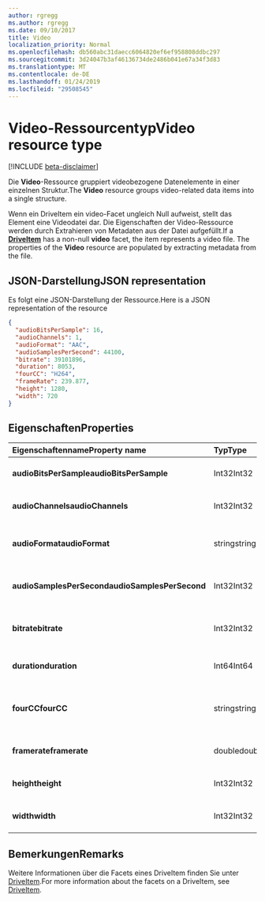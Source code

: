 ```yaml
---
author: rgregg
ms.author: rgregg
ms.date: 09/10/2017
title: Video
localization_priority: Normal
ms.openlocfilehash: db560abc31daecc6064820ef6ef958808ddbc297
ms.sourcegitcommit: 3d24047b3af46136734de2486b041e67a34f3d83
ms.translationtype: MT
ms.contentlocale: de-DE
ms.lasthandoff: 01/24/2019
ms.locfileid: "29508545"
---
```

# <a name="video-resource-type"></a><span data-ttu-id="0c73a-102">Video-Ressourcentyp</span><span class="sxs-lookup"><span data-stu-id="0c73a-102">Video resource type</span></span>

[!INCLUDE [beta-disclaimer](../../includes/beta-disclaimer.md)]

<span data-ttu-id="0c73a-103">Die **Video**-Ressource gruppiert videobezogene Datenelemente in einer einzelnen Struktur.</span><span class="sxs-lookup"><span data-stu-id="0c73a-103">The **Video** resource groups video-related data items into a single structure.</span></span>

<span data-ttu-id="0c73a-p101">Wenn ein DriveItem ein video-Facet ungleich Null aufweist, stellt das Element eine Videodatei dar. Die Eigenschaften der Video-Ressource werden durch Extrahieren von Metadaten aus der Datei aufgefüllt.</span><span class="sxs-lookup"><span data-stu-id="0c73a-p101">If a [**DriveItem**](driveitem.md) has a non-null **video** facet, the item represents a video file. The properties of the **Video** resource are populated by extracting metadata from the file.</span></span>

## <a name="json-representation"></a><span data-ttu-id="0c73a-106">JSON-Darstellung</span><span class="sxs-lookup"><span data-stu-id="0c73a-106">JSON representation</span></span>

<span data-ttu-id="0c73a-107">Es folgt eine JSON-Darstellung der Ressource.</span><span class="sxs-lookup"><span data-stu-id="0c73a-107">Here is a JSON representation of the resource</span></span>

<!-- {
  "blockType": "resource",
  "optionalProperties": [  ],
  "@odata.type": "microsoft.graph.video"
}-->

```json
{
  "audioBitsPerSample": 16,
  "audioChannels": 1,
  "audioFormat": "AAC",
  "audioSamplesPerSecond": 44100,
  "bitrate": 39101896,
  "duration": 8053,
  "fourCC": "H264",
  "frameRate": 239.877,
  "height": 1280,
  "width": 720
}
```

## <a name="properties"></a><span data-ttu-id="0c73a-108">Eigenschaften</span><span class="sxs-lookup"><span data-stu-id="0c73a-108">Properties</span></span>

| <span data-ttu-id="0c73a-109">Eigenschaftenname</span><span class="sxs-lookup"><span data-stu-id="0c73a-109">Property name</span></span>             | <span data-ttu-id="0c73a-110">Typ</span><span class="sxs-lookup"><span data-stu-id="0c73a-110">Type</span></span>   | <span data-ttu-id="0c73a-111">Beschreibung</span><span class="sxs-lookup"><span data-stu-id="0c73a-111">Description</span></span>
|:--------------------------|:-------|:----------------------------------------
| <span data-ttu-id="0c73a-112">**audioBitsPerSample**</span><span class="sxs-lookup"><span data-stu-id="0c73a-112">**audioBitsPerSample**</span></span>    | <span data-ttu-id="0c73a-113">Int32</span><span class="sxs-lookup"><span data-stu-id="0c73a-113">Int32</span></span>  | <span data-ttu-id="0c73a-114">Anzahl von Audiobits pro Sample.</span><span class="sxs-lookup"><span data-stu-id="0c73a-114">Number of audio bits per sample.</span></span>
| <span data-ttu-id="0c73a-115">**audioChannels**</span><span class="sxs-lookup"><span data-stu-id="0c73a-115">**audioChannels**</span></span>         | <span data-ttu-id="0c73a-116">Int32</span><span class="sxs-lookup"><span data-stu-id="0c73a-116">Int32</span></span>  | <span data-ttu-id="0c73a-117">Anzahl der Audiokanäle.</span><span class="sxs-lookup"><span data-stu-id="0c73a-117">Number of audio channels.</span></span>
| <span data-ttu-id="0c73a-118">**audioFormat**</span><span class="sxs-lookup"><span data-stu-id="0c73a-118">**audioFormat**</span></span>           | <span data-ttu-id="0c73a-119">string</span><span class="sxs-lookup"><span data-stu-id="0c73a-119">string</span></span> | <span data-ttu-id="0c73a-120">Name des Audioformats (AAC, MP3 usw.).</span><span class="sxs-lookup"><span data-stu-id="0c73a-120">Name of the audio format (AAC, MP3, etc.).</span></span>
| <span data-ttu-id="0c73a-121">**audioSamplesPerSecond**</span><span class="sxs-lookup"><span data-stu-id="0c73a-121">**audioSamplesPerSecond**</span></span> | <span data-ttu-id="0c73a-122">Int32</span><span class="sxs-lookup"><span data-stu-id="0c73a-122">Int32</span></span>  | <span data-ttu-id="0c73a-123">Anzahl der Audiosamples pro Sekunde.</span><span class="sxs-lookup"><span data-stu-id="0c73a-123">Number of audio samples per second.</span></span>
| <span data-ttu-id="0c73a-124">**bitrate**</span><span class="sxs-lookup"><span data-stu-id="0c73a-124">**bitrate**</span></span>               | <span data-ttu-id="0c73a-125">Int32</span><span class="sxs-lookup"><span data-stu-id="0c73a-125">Int32</span></span>  | <span data-ttu-id="0c73a-126">Bitrate des Videos in Bits pro Sekunde.</span><span class="sxs-lookup"><span data-stu-id="0c73a-126">Bit rate of the video in bits per second.</span></span>
| <span data-ttu-id="0c73a-127">**duration**</span><span class="sxs-lookup"><span data-stu-id="0c73a-127">**duration**</span></span>              | <span data-ttu-id="0c73a-128">Int64</span><span class="sxs-lookup"><span data-stu-id="0c73a-128">Int64</span></span>  | <span data-ttu-id="0c73a-129">Dauer der Datei in Millisekunden.</span><span class="sxs-lookup"><span data-stu-id="0c73a-129">Duration of the file in milliseconds.</span></span>
| <span data-ttu-id="0c73a-130">**fourCC**</span><span class="sxs-lookup"><span data-stu-id="0c73a-130">**fourCC**</span></span>                | <span data-ttu-id="0c73a-131">string</span><span class="sxs-lookup"><span data-stu-id="0c73a-131">string</span></span> | <span data-ttu-id="0c73a-132">„Vier Zeichencode“-Name des Videoformats.</span><span class="sxs-lookup"><span data-stu-id="0c73a-132">"Four character code" name of the video format.</span></span>
| <span data-ttu-id="0c73a-133">**framerate**</span><span class="sxs-lookup"><span data-stu-id="0c73a-133">**framerate**</span></span>             | <span data-ttu-id="0c73a-134">double</span><span class="sxs-lookup"><span data-stu-id="0c73a-134">double</span></span> | <span data-ttu-id="0c73a-135">Framerate des Videos.</span><span class="sxs-lookup"><span data-stu-id="0c73a-135">Frame rate of the video.</span></span>
| <span data-ttu-id="0c73a-136">**height**</span><span class="sxs-lookup"><span data-stu-id="0c73a-136">**height**</span></span>                | <span data-ttu-id="0c73a-137">Int32</span><span class="sxs-lookup"><span data-stu-id="0c73a-137">Int32</span></span>  | <span data-ttu-id="0c73a-138">Die Höhe des Videos in Pixel.</span><span class="sxs-lookup"><span data-stu-id="0c73a-138">Height of the video, in pixels.</span></span>
| <span data-ttu-id="0c73a-139">**width**</span><span class="sxs-lookup"><span data-stu-id="0c73a-139">**width**</span></span>                 | <span data-ttu-id="0c73a-140">Int32</span><span class="sxs-lookup"><span data-stu-id="0c73a-140">Int32</span></span>  | <span data-ttu-id="0c73a-141">Die Breite des Videos in Pixel.</span><span class="sxs-lookup"><span data-stu-id="0c73a-141">Width of the video, in pixels.</span></span>

[item-resource]: ../resources/driveitem.md

## <a name="remarks"></a><span data-ttu-id="0c73a-142">Bemerkungen</span><span class="sxs-lookup"><span data-stu-id="0c73a-142">Remarks</span></span>

<span data-ttu-id="0c73a-143">Weitere Informationen über die Facets eines DriveItem finden Sie unter [DriveItem](driveitem.md).</span><span class="sxs-lookup"><span data-stu-id="0c73a-143">For more information about the facets on a DriveItem, see [DriveItem](driveitem.md).</span></span>





<!-- uuid: 8fcb5dbc-d5aa-4681-8e31-b001d5168d79
2015-10-25 14:57:30 UTC -->
<!--
{
  "type": "#page.annotation",
  "description": "The video facet provides information about the properties of a video file.",
  "keywords": "bitrate,duration,size,video",
  "section": "documentation",
  "tocPath": "",
  "suppressions": [
    "Error: /api-reference/beta/resources/video.md:\r\n      Exception processing links.\r\n    System.ArgumentException: Link Definition was null. Link text: !INCLUDE [beta-disclaimer](../../includes/beta-disclaimer.md)\r\n      at ApiDoctor.Validation.DocFile.get_LinkDestinations()\r\n      at ApiDoctor.Validation.DocSet.ValidateLinks(Boolean includeWarnings, String[] relativePathForFiles, IssueLogger issues, Boolean requireFilenameCaseMatch, Boolean printOrphanedFiles)"
  ]
}
-->
